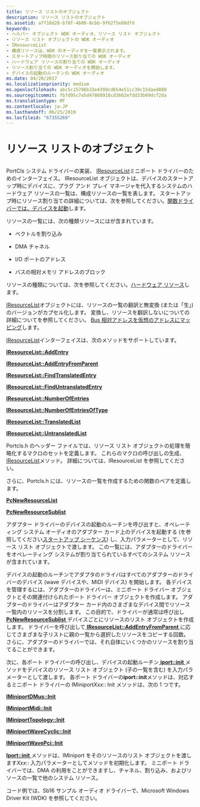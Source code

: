 ```yaml
---
title: リソース リストのオブジェクト
description: リソース リストのオブジェクト
ms.assetid: a7f18d28-b78f-4b00-8cbb-9f62f5e88dfd
keywords:
- ヘルパー オブジェクト WDK オーディオ、リソース リスト オブジェクト
- リソース リスト オブジェクトの WDK オーディオ
- IResourceList
- 構成リソースは、WDK のオーディオを一覧表示されます。
- スタートアップ時間のリソース割り当ての WDK オーディオ
- ハードウェア リソースの割り当ての WDK オーディオ
- リソース割り当ての WDK オーディオを開始します。
- デバイスの起動のルーチンの WDK オーディオ
ms.date: 04/20/2017
ms.localizationpriority: medium
ms.openlocfilehash: abc5c15796b33e4399cd654e51cc39c15daed880
ms.sourcegitcommit: fb7d95c7a5d47860918cd3602efdd33b69dcf2da
ms.translationtype: MT
ms.contentlocale: ja-JP
ms.lasthandoff: 06/25/2019
ms.locfileid: "67355269"
---
```

# <a name="resource-list-objects"></a>リソース リストのオブジェクト


## <span id="resource_list_objects"></span><span id="RESOURCE_LIST_OBJECTS"></span>


PortCls システム ドライバーの実装、 [IResourceList](https://docs.microsoft.com/windows-hardware/drivers/ddi/content/portcls/nn-portcls-iresourcelist)ミニポート ドライバーのためのインターフェイス。 IResourceList オブジェクトは、デバイスのスタートアップ時にデバイスに、プラグ アンド プレイ マネージャを代入するシステムのハードウェア リソースの一覧は、構成リソースの一覧を表します。 スタートアップ時にリソース割り当ての詳細については、次を参照してください。[関数ドライバーでは、デバイスを起動](https://docs.microsoft.com/windows-hardware/drivers/kernel/starting-a-device-in-a-function-driver)します。

リソースの一覧には、次の種類リソースにはが含まれています。

-   ベクトルを割り込み

-   DMA チャネル

-   I/O ポートのアドレス

-   バスの相対メモリ アドレスのブロック

リソースの種類については、次を参照してください。[ハードウェア リソース](https://docs.microsoft.com/windows-hardware/drivers/kernel/hardware-resources)します。

[IResourceList](https://docs.microsoft.com/windows-hardware/drivers/ddi/content/portcls/nn-portcls-iresourcelist)オブジェクトには、リソースの一覧の翻訳と無変換 (または「生」) のバージョンがカプセル化します。 変換し、リソースを翻訳しないについての詳細についてを参照してください。 [Bus 相対アドレスを仮想のアドレスにマッピング](https://docs.microsoft.com/windows-hardware/drivers/kernel/mapping-bus-relative-addresses-to-virtual-addresses)します。

[IResourceList](https://docs.microsoft.com/windows-hardware/drivers/ddi/content/portcls/nn-portcls-iresourcelist)インターフェイスは、次のメソッドをサポートしています。

[**IResourceList::AddEntry**](https://docs.microsoft.com/windows-hardware/drivers/ddi/content/portcls/nf-portcls-iresourcelist-addentry)

[**IResourceList::AddEntryFromParent**](https://docs.microsoft.com/windows-hardware/drivers/ddi/content/portcls/nf-portcls-iresourcelist-addentryfromparent)

[**IResourceList::FindTranslatedEntry**](https://docs.microsoft.com/windows-hardware/drivers/ddi/content/portcls/nf-portcls-iresourcelist-findtranslatedentry)

[**IResourceList::FindUntranslatedEntry**](https://docs.microsoft.com/windows-hardware/drivers/ddi/content/portcls/nf-portcls-iresourcelist-finduntranslatedentry)

[**IResourceList::NumberOfEntries**](https://docs.microsoft.com/windows-hardware/drivers/ddi/content/portcls/nf-portcls-iresourcelist-numberofentries)

[**IResourceList::NumberOfEntriesOfType**](https://docs.microsoft.com/windows-hardware/drivers/ddi/content/portcls/nf-portcls-iresourcelist-numberofentriesoftype)

[**IResourceList::TranslatedList**](https://docs.microsoft.com/windows-hardware/drivers/ddi/content/portcls/nf-portcls-iresourcelist-translatedlist)

[**IResourceList::UntranslatedList**](https://docs.microsoft.com/windows-hardware/drivers/ddi/content/portcls/nf-portcls-iresourcelist-untranslatedlist)

Portcls.h のヘッダー ファイルでは、リソース リスト オブジェクトの処理を簡略化するマクロのセットを定義します。 これらのマクロの呼び出しの生成、 [IResourceList](https://docs.microsoft.com/windows-hardware/drivers/ddi/content/portcls/nn-portcls-iresourcelist)メソッド。 詳細については、IResourceList を参照してください。

さらに、Portcls.h には、リソースの一覧を作成するための関数のペアを定義します。

[**PcNewResourceList**](https://docs.microsoft.com/windows-hardware/drivers/ddi/content/portcls/nf-portcls-pcnewresourcelist)

[**PcNewResourceSublist**](https://docs.microsoft.com/windows-hardware/drivers/ddi/content/portcls/nf-portcls-pcnewresourcesublist)

アダプター ドライバーのデバイスの起動のルーチンを呼び出すと、オペレーティング システム オーディオのアダプター カード上のデバイスを起動する (を参照してください[スタートアップ シーケンス](startup-sequence.md)) し、入力パラメーターとして、リソース リスト オブジェクトで渡します。 この一覧には、アダプターのドライバーをオペレーティング システムが割り当てられているすべてのシステム リソースが含まれています。

デバイスの起動のルーチンでアダプタのドライバはすべてのアダプターのドライバーのデバイス (wave デバイスや、MIDI デバイス) を開始します。 各デバイスを管理するには、アダプターのドライバーは、ミニポート ドライバー オブジェクトとその関連付けられたポート ドライバー オブジェクトを作成します。 アダプターのドライバーはアダプター カード内のさまざまなデバイス間でリソース一覧内のリソースを分割します。 この目的で、ドライバーが通常は呼び出し[ **PcNewResourceSublist** ](https://docs.microsoft.com/windows-hardware/drivers/ddi/content/portcls/nf-portcls-pcnewresourcesublist)デバイスごとにリソースのリスト オブジェクトを作成します。 ドライバーを呼び出して[ **IResourceList::AddEntryFromParent** ](https://docs.microsoft.com/windows-hardware/drivers/ddi/content/portcls/nf-portcls-iresourcelist-addentryfromparent)に応じてさまざまな子リストに親の一覧から選択したリソースをコピーする回数。 さらに、アダプターのドライバーでは、それ自体にいくつかのリソースを割り当てることができます。

次に、各ポート ドライバーの呼び出し、デバイスの起動ルーチン[ **iport::init** ](https://docs.microsoft.com/windows-hardware/drivers/ddi/content/portcls/nf-portcls-iport-init)メソッドをデバイスのリソース リスト オブジェクト (子の一覧を含む) を入力パラメーターとして渡します。 各ポート ドライバーの**iport::init**メソッドは、対応するミニポート ドライバーの IMiniport*Xxx*:: Init メソッドは、次の 1 つです。

[**IMiniportDMus::Init**](https://docs.microsoft.com/windows-hardware/drivers/ddi/content/dmusicks/nf-dmusicks-iminiportdmus-init)

[**IMiniportMidi::Init**](https://docs.microsoft.com/windows-hardware/drivers/ddi/content/portcls/nf-portcls-iminiportmidi-init)

[**IMiniportTopology::Init**](https://docs.microsoft.com/windows-hardware/drivers/ddi/content/portcls/nf-portcls-iminiporttopology-init)

[**IMiniportWaveCyclic::Init**](https://docs.microsoft.com/windows-hardware/drivers/ddi/content/portcls/nf-portcls-iminiportwavecyclic-init)

[**IMiniportWavePci::Init**](https://docs.microsoft.com/windows-hardware/drivers/ddi/content/portcls/nf-portcls-iminiportwavepci-init)

[ **Iport::init** ](https://docs.microsoft.com/windows-hardware/drivers/ddi/content/portcls/nf-portcls-iport-init)メソッドは、IMiniport をそのリソースのリスト オブジェクトを渡します*Xxx*:: 入力パラメーターとしてメソッドを初期化します。 ミニポート ドライバーでは、DMA の利用をことができますし、チャネル、割り込み、およびリソースの一覧で他のシステム リソース。

コード例では、Sb16 サンプル オーディオ ドライバーで、Microsoft Windows Driver Kit (WDK) を参照してください。

 

 




